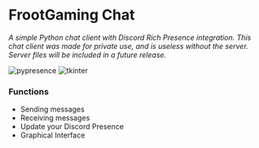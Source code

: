 # FrootGaming Chat
*A simple Python chat client with Discord Rich Presence integration. This chat client was made for private use, and is useless without the server. Server files will be included in a future release.*

![pypresence](https://img.shields.io/badge/using-pypresence-00bb88.svg?style=for-the-badge&logo=discord&logoWidth=20)
![tkinter](https://img.shields.io/badge/using-tkinter-00bb88.svg?style=for-the-badge&logo=python&logoWidth=20)

### Functions
- Sending messages
- Receiving messages
- Update your Discord Presence
- Graphical Interface
